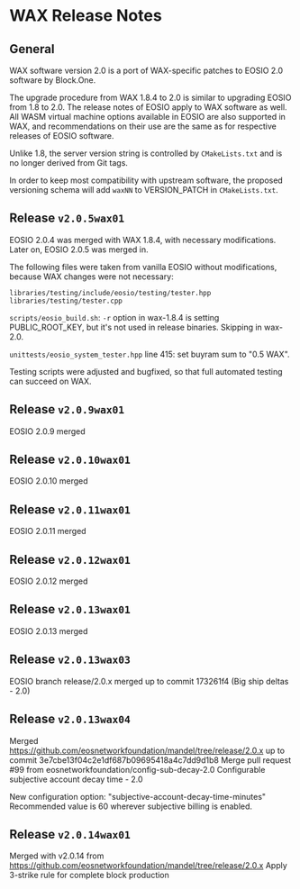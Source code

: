 # WAX Release Notes

## General

WAX software version 2.0 is a port of WAX-specific patches to EOSIO
2.0 software by Block.One.

The upgrade procedure from WAX 1.8.4 to 2.0 is similar to upgrading
EOSIO from 1.8 to 2.0. The release notes of EOSIO apply to WAX
software as well. All WASM virtual machine options available in EOSIO
are also supported in WAX, and recommendations on their use are the
same as for respective releases of EOSIO software.

Unlike 1.8, the server version string is controlled by
`CMakeLists.txt` and is no longer derived from Git tags.

In order to keep most compatibility with upstream software, the
proposed versioning schema will add `waxNN` to VERSION_PATCH in
`CMakeLists.txt`.


## Release `v2.0.5wax01`

EOSIO 2.0.4 was merged with WAX 1.8.4, with necessary
modifications. Later on, EOSIO 2.0.5 was merged in.


The following files were taken from vanilla EOSIO without
modifications, because WAX changes were not necessary:

```
libraries/testing/include/eosio/testing/tester.hpp
libraries/testing/tester.cpp
```

`scripts/eosio_build.sh`: `-r` option in wax-1.8.4 is setting
PUBLIC_ROOT_KEY, but it's not used in release binaries. Skipping in
wax-2.0.


`unittests/eosio_system_tester.hpp` line 415: set buyram sum to "0.5
WAX".

Testing scripts were adjusted and bugfixed, so that full automated
testing can succeed on WAX.


## Release `v2.0.9wax01`

EOSIO 2.0.9 merged

## Release `v2.0.10wax01`

EOSIO 2.0.10 merged

## Release `v2.0.11wax01`

EOSIO 2.0.11 merged

## Release `v2.0.12wax01`

EOSIO 2.0.12 merged

## Release `v2.0.13wax01`

EOSIO 2.0.13 merged

## Release `v2.0.13wax03`

EOSIO branch release/2.0.x merged up to commit 173261f4 (Big ship deltas - 2.0)

## Release `v2.0.13wax04`

Merged https://github.com/eosnetworkfoundation/mandel/tree/release/2.0.x
up to commit 3e7cbe13f04c2e1df687b09695418a4c7dd9d1b8
Merge pull request #99 from eosnetworkfoundation/config-sub-decay-2.0
Configurable subjective account decay time - 2.0

New configuration option: "subjective-account-decay-time-minutes"
Recommended value is 60 wherever subjective billing is enabled.

## Release `v2.0.14wax01`

Merged with v2.0.14 from https://github.com/eosnetworkfoundation/mandel/tree/release/2.0.x
Apply 3-strike rule for complete block production


